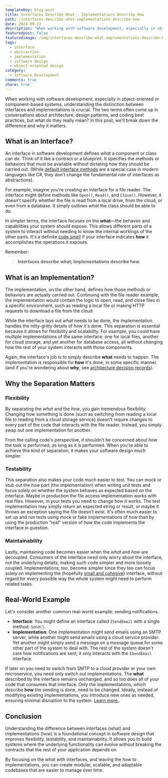 ```yaml
---
templateKey: blog-post
title: Interfaces Describe What - Implementations Describe How
path: /interfaces-describe-what-implementations-describe-how
date: 2024-09-23
description: "When working with software development, especially in object-oriented or component-based systems, understanding the distinction between interfaces and implementations is crucial. The two terms often come up in conversations about architecture, design patterns, and coding best practices, but what do they really mean? In this post, we'll break down the difference and why it matters."
featuredpost: false
featuredimage: /img/interfaces-describe-what-implementations-describe-how.png
tags:
  - interface
  - abstraction
  - implementation
  - software design
  - object-oriented design
category:
  - Software Development
comments: true
share: true
---
```


When working with software development, especially in object-oriented or component-based systems, understanding the distinction between interfaces and implementations is crucial. The two terms often come up in conversations about architecture, design patterns, and coding best practices, but what do they really mean? In this post, we'll break down the difference and why it matters.

## What is an Interface?

An interface in software development defines *what* a component or class can do. Think of it like a contract or a blueprint. It specifies the methods or behaviors that must be available without dictating *how* they should be carried out. (While [default interface methods](https://learn.microsoft.com/en-us/dotnet/csharp/advanced-topics/interface-implementation/default-interface-methods-versions) are a special case in modern languages like C#, they don't change the fundamental role of interfaces as abstractions).

For example, imagine you're creating an interface for a file reader. The interface might define methods like `Open()`, `Read()`, and `Close()`. However, it doesn't specify whether the file is read from a local drive, from the cloud, or even from a database. It simply outlines *what* the class should be able to do.

In simpler terms, the interface focuses on the **what**—the behavior and capabilities your system should expose. This allows different parts of a system to interact without needing to know the internal workings of the other parts. It's a definite [code smell](https://deviq.com/antipatterns/code-smells) if your interface indicates **how** it accomplishes the operations it exposes.

Remember:

> **Interfaces describe what; Implementations describe how.**

## What is an Implementation?

The implementation, on the other hand, defines *how* those methods or behaviors are actually carried out. Continuing with the file reader example, the implementation would contain the logic to open, read, and close files in a specific environment, such as reading a local file or making HTTP requests to download a file from the cloud.

While the interface lays out *what* needs to be done, the implementation handles the nitty-gritty details of *how* it's done. This separation is essential because it allows for flexibility and scalability. For example, you could have multiple implementations of the same interface: one for local files, another for cloud storage, and yet another for database access, all without changing how the rest of your system interacts with those components.

Again, the interface's job is to simply describe **what** needs to happen. The implementation is responsible for **how** it's done, in some specific manner. (and if you're wondering about **why**, see [architecture decision records](https://ardalis.com/getting-started-with-architecture-decision-records/)).

## Why the Separation Matters

### Flexibility

By separating the *what* and the *how*, you gain tremendous flexibility. Changing how something is done (such as switching from reading a local file to reading from a cloud storage service) doesn't require changes to every part of the code that interacts with the file reader. Instead, you simply swap out one implementation for another.

From the calling code's perspective, it shouldn't be concerned about *how* the task is performed, as long as it *is* performed. When you're able to achieve this kind of separation, it makes your software design much simpler.

### Testability

This separation also makes your code much easier to test. You can mock or stub out the *how* part (the implementation) when writing unit tests and focus solely on whether the system behaves as expected based on the interface. Maybe in production the file access implementation works with real files. However, in your tests you need to change how it works. The test implementation may simply return an expected string or result, or maybe it throws an exception saying the file doesn't exist. It's often much easier to set up and run tests using mock or fake implementations of *how* than by using the production "real" version of *how* the code implements the interface in question.

### Maintainability

Lastly, maintaining code becomes easier when the *what* and *how* are decoupled. Consumers of the interface need only worry about the interface, not the underlying details, making such code simpler and more loosely coupled. Implementations, too, become simpler since they too can focus solely on implementing the (hopefully [small and cohesive](https://deviq.com/principles/interface-segregation)) interface, without regard for every possible way the whole system might need to perform related tasks. 

## Real-World Example

Let's consider another common real-world example: sending notifications.

- **Interface**: You might define an interface called `ISendEmail` with a single method: `Send()`.
- **Implementation**: One implementation might send emails using an SMTP server, while another might send emails using a cloud service provider. Yet another might simply send a message on a message queue for some other part of the system to deal with. The rest of the system doesn't care how notifications are sent; it only interacts with the `ISendEmail` interface.

If later on you need to switch from SMTP to a cloud provider or your own microservice, you need only switch out implementations. The **what** described by the interface remains unchanged, and so too does all of your code that consumes that interface. Only the implementations, which describe **how** the sending is done, need to be changed. Ideally, instead of modifying existing implementations, you introduce new ones as needed, ensuring minimal disruption to the system. [Learn more.](https://www.weeklydevtips.com/episodes/015).

## Conclusion

Understanding the difference between interfaces (what) and implementations (how) is a foundational concept in software design that improves flexibility, testability, and maintainability. It allows you to build systems where the underlying functionality can evolve without breaking the contracts that the rest of your application depends on.

By focusing on the *what* with interfaces, and leaving the *how* to implementations, you can create modular, scalable, and adaptable codebases that are easier to manage over time.
